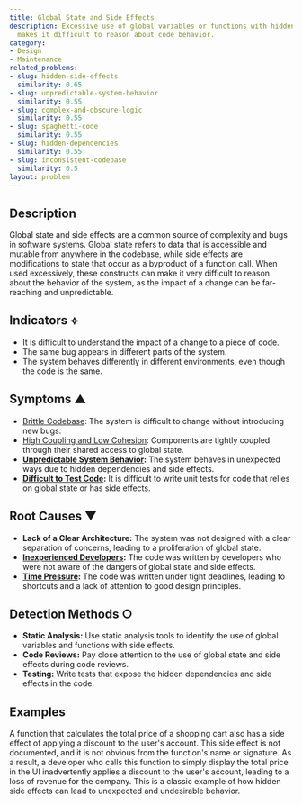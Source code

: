 ```yaml
---
title: Global State and Side Effects
description: Excessive use of global variables or functions with hidden side effects
  makes it difficult to reason about code behavior.
category:
- Design
- Maintenance
related_problems:
- slug: hidden-side-effects
  similarity: 0.65
- slug: unpredictable-system-behavior
  similarity: 0.55
- slug: complex-and-obscure-logic
  similarity: 0.55
- slug: spaghetti-code
  similarity: 0.55
- slug: hidden-dependencies
  similarity: 0.55
- slug: inconsistent-codebase
  similarity: 0.5
layout: problem
---
```


## Description
Global state and side effects are a common source of complexity and bugs in software systems. Global state refers to data that is accessible and mutable from anywhere in the codebase, while side effects are modifications to state that occur as a byproduct of a function call. When used excessively, these constructs can make it very difficult to reason about the behavior of the system, as the impact of a change can be far-reaching and unpredictable.

## Indicators ⟡
- It is difficult to understand the impact of a change to a piece of code.
- The same bug appears in different parts of the system.
- The system behaves differently in different environments, even though the code is the same.

## Symptoms ▲
- [Brittle Codebase](brittle-codebase.md): The system is difficult to change without introducing new bugs.
- [High Coupling and Low Cohesion](high-coupling-low-cohesion.md): Components are tightly coupled through their shared access to global state.
- **[Unpredictable System Behavior](unpredictable-system-behavior.md):** The system behaves in unexpected ways due to hidden dependencies and side effects.
- **[Difficult to Test Code](difficult-to-test-code.md):** It is difficult to write unit tests for code that relies on global state or has side effects.

## Root Causes ▼
- **Lack of a Clear Architecture:** The system was not designed with a clear separation of concerns, leading to a proliferation of global state.
- **[Inexperienced Developers](inexperienced-developers.md):** The code was written by developers who were not aware of the dangers of global state and side effects.
- **[Time Pressure](time-pressure.md):** The code was written under tight deadlines, leading to shortcuts and a lack of attention to good design principles.

## Detection Methods ○
- **Static Analysis:** Use static analysis tools to identify the use of global variables and functions with side effects.
- **Code Reviews:** Pay close attention to the use of global state and side effects during code reviews.
- **Testing:** Write tests that expose the hidden dependencies and side effects in the code.

## Examples
A function that calculates the total price of a shopping cart also has a side effect of applying a discount to the user's account. This side effect is not documented, and it is not obvious from the function's name or signature. As a result, a developer who calls this function to simply display the total price in the UI inadvertently applies a discount to the user's account, leading to a loss of revenue for the company. This is a classic example of how hidden side effects can lead to unexpected and undesirable behavior.